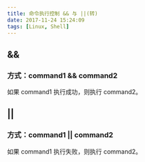 ```yaml
---
title: 命令执行控制 && 与 ||(转)
date: 2017-11-24 15:24:09
tags: [Linux, Shell]
---
```

## &&

### 方式：command1 && command2

如果 command1 执行成功，则执行 command2。

## ||

### 方式：command1 || command2

如果 command1 执行失败，则执行 command2。
